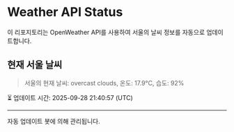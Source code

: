 
# Weather API Status

이 리포지토리는 OpenWeather API를 사용하여 서울의 날씨 정보를 자동으로 업데이트합니다.

## 현재 서울 날씨
> 서울의 현재 날씨: overcast clouds, 온도: 17.9°C, 습도: 92%

⏳ 업데이트 시간: 2025-09-28 21:40:57 (UTC)

---
자동 업데이트 봇에 의해 관리됩니다.
